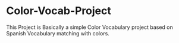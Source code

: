 # Color-Vocab-Project
This Project is Basically a simple Color Vocabulary project based on Spanish Vocabulary matching with colors.

